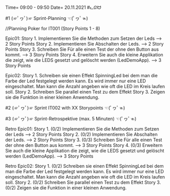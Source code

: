 Time= 09:00 - 09:50
Date= 20.11.2021
#ᓚᘏᗢ


#1 (☞ﾟヮﾟ)☞ Sprint-Planning ☜(ﾟヮﾟ☜)

//Planning Poker for IT001 (Story Points 1 - 8)

Epic01:
    Story 1. Implementieren Sie die Methoden zum Setzen der Leds --> 2 Story Points
    Story 2. Implementieren Sie Abschalten der Leds. --> 2 Story Points
    Story 3. Schreiben Sie Für alle einen Test der ohne den Button aus kommt. --> 3 Story Points
    Story 4. Erweitern Sie auch die kleine Applikation die zeigt, wie die LEDS gesetzt und gelöscht werden (LedDemoApp). --> 3 Story Points

Epic02:
    Story 1. Schreiben sie einen Effekt SpinningLed bei dem man die Farbe der Led festgelegt werden kann. 
        Es wird immer nur eine LED eingeschaltet. 
        Man kann die Anzahl angeben wie oft die LED im Kreis laufen soll.
    Story 2. Schreiben Sie parallel einen Test zu dem Effekt
    Story 3. Zeigen sie die Funktion in einer kleinen Anwendung.

#2 (☞ﾟヮﾟ)☞ Sprint IT002 with XX Storypoints ☜(ﾟヮﾟ☜)


#3 (☞ﾟヮﾟ)☞ Sprint-Retrospektive (max. 5 Minuten)  ☜(ﾟヮﾟ☜)

Retro Epic01:
    Story 1. (0/2) Implementieren Sie die Methoden zum Setzen der Leds --> 2 Story Points 
    Story 2. (0/2) Implementieren Sie Abschalten der Leds. --> 2 Story Points
    Story 3. (0/3) Schreiben Sie Für alle einen Test der ohne den Button aus kommt. --> 3 Story Points
    Story 4. (0/3) Erweitern Sie auch die kleine Applikation die zeigt, wie die LEDS gesetzt und gelöscht werden (LedDemoApp). --> 3 Story Points

Retro Epic02:
    Story 1. (0/2) Schreiben sie einen Effekt SpinningLed bei dem man die Farbe der Led festgelegt werden kann.
        Es wird immer nur eine LED eingeschaltet.
        Man kann die Anzahl angeben wie oft die LED im Kreis laufen soll.
    Story 2. (0/2) Schreiben Sie parallel einen Test zu dem Effekt
    Story 3. (0/2) Zeigen sie die Funktion in einer kleinen Anwendung.
